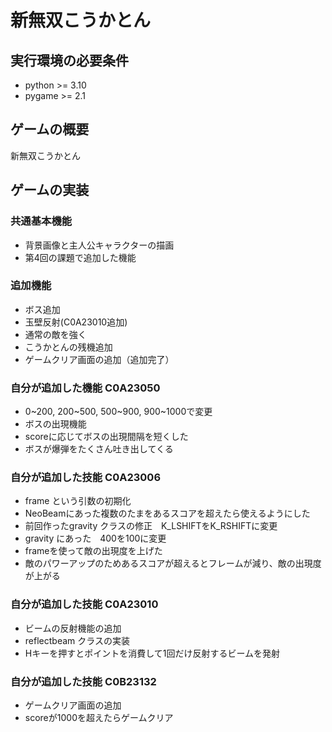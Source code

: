 # 新無双こうかとん

## 実行環境の必要条件
* python >= 3.10
* pygame >= 2.1

## ゲームの概要
新無双こうかとん

## ゲームの実装
### 共通基本機能
* 背景画像と主人公キャラクターの描画
* 第4回の課題で追加した機能

### 追加機能
* ボス追加
* 玉壁反射(C0A23010追加)
* 通常の敵を強く
* こうかとんの残機追加
* ゲームクリア画面の追加（追加完了）

### 自分が追加した機能 C0A23050
* 0~200, 200~500, 500~900, 900~1000で変更
* ボスの出現機能
* scoreに応じてボスの出現間隔を短くした
* ボスが爆弾をたくさん吐き出してくる
### 自分が追加した技能 C0A23006
*  frame という引数の初期化
*  NeoBeamにあった複数のたまをあるスコアを超えたら使えるようにした
*  前回作ったgravity クラスの修正　K_LSHIFTをK_RSHIFTに変更
* gravity にあった　400を100に変更
* frameを使って敵の出現度を上げた
* 敵のパワーアップのためあるスコアが超えるとフレームが減り、敵の出現度が上がる
### 自分が追加した技能 C0A23010
* ビームの反射機能の追加
* reflectbeam クラスの実装
* Hキーを押すとポイントを消費して1回だけ反射するビームを発射
### 自分が追加した技能 C0B23132
* ゲームクリア画面の追加
* scoreが1000を超えたらゲームクリア
